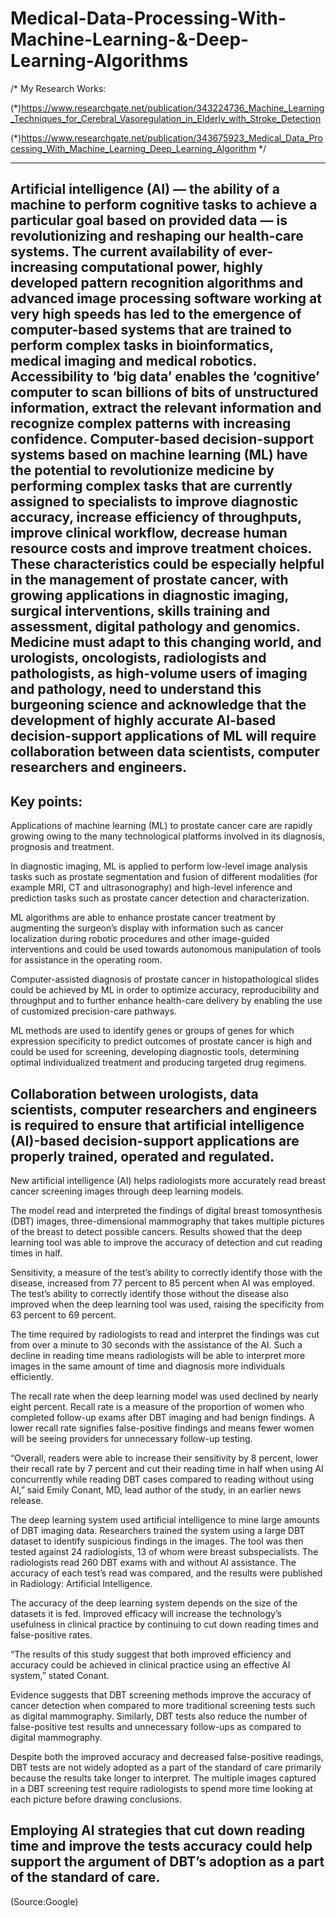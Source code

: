 # Medical-Data-Processing-With-Machine-Learning-&-Deep-Learning-Algorithms
/*
My Research Works:

(*)https://www.researchgate.net/publication/343224736_Machine_Learning_Techniques_for_Cerebral_Vasoregulation_in_Elderly_with_Stroke_Detection

(*)https://www.researchgate.net/publication/343675923_Medical_Data_Processing_With_Machine_Learning_Deep_Learning_Algorithm
*/

----------
Artificial intelligence (AI) — the ability of a machine to perform cognitive tasks to achieve a particular goal based on provided data — is revolutionizing and reshaping our health-care systems. The current availability of ever-increasing computational power, highly developed pattern recognition algorithms and advanced image processing software working at very high speeds has led to the emergence of computer-based systems that are trained to perform complex tasks in bioinformatics, medical imaging and medical robotics. Accessibility to ‘big data’ enables the ‘cognitive’ computer to scan billions of bits of unstructured information, extract the relevant information and recognize complex patterns with increasing confidence. Computer-based decision-support systems based on machine learning (ML) have the potential to revolutionize medicine by performing complex tasks that are currently assigned to specialists to improve diagnostic accuracy, increase efficiency of throughputs, improve clinical workflow, decrease human resource costs and improve treatment choices. These characteristics could be especially helpful in the management of prostate cancer, with growing applications in diagnostic imaging, surgical interventions, skills training and assessment, digital pathology and genomics. Medicine must adapt to this changing world, and urologists, oncologists, radiologists and pathologists, as high-volume users of imaging and pathology, need to understand this burgeoning science and acknowledge that the development of highly accurate AI-based decision-support applications of ML will require collaboration between data scientists, computer researchers and engineers.
-------------
Key points:
----
Applications of machine learning (ML) to prostate cancer care are rapidly growing owing to the many technological platforms involved in its diagnosis, prognosis and treatment.

In diagnostic imaging, ML is applied to perform low-level image analysis tasks such as prostate segmentation and fusion of different modalities (for example MRI, CT and ultrasonography) and high-level inference and prediction tasks such as prostate cancer detection and characterization.

ML algorithms are able to enhance prostate cancer treatment by augmenting the surgeon’s display with information such as cancer localization during robotic procedures and other image-guided interventions and could be used towards autonomous manipulation of tools for assistance in the operating room.

Computer-assisted diagnosis of prostate cancer in histopathological slides could be achieved by ML in order to optimize accuracy, reproducibility and throughput and to further enhance health-care delivery by enabling the use of customized precision-care pathways.

ML methods are used to identify genes or groups of genes for which expression specificity to predict outcomes of prostate cancer is high and could be used for screening, developing diagnostic tools, determining optimal individualized treatment and producing targeted drug regimens.

Collaboration between urologists, data scientists, computer researchers and engineers is required to ensure that artificial intelligence (AI)-based decision-support applications are properly trained, operated and regulated.
-------------------
New artificial intelligence (AI) helps radiologists more accurately read breast cancer screening images through deep learning models.

The model read and interpreted the findings of digital breast tomosynthesis (DBT) images, three-dimensional mammography that takes multiple pictures of the breast to detect possible cancers. Results showed that the deep learning tool was able to improve the accuracy of detection and cut reading times in half.

Sensitivity, a measure of the test’s ability to correctly identify those with the disease, increased from 77 percent to 85 percent when AI was employed. The test’s ability to correctly identify those without the disease also improved when the deep learning tool was used, raising the specificity from 63 percent to 69 percent.

The time required by radiologists to read and interpret the findings was cut from over a minute to 30 seconds with the assistance of the AI. Such a decline in reading time means radiologists will be able to interpret more images in the same amount of time and diagnosis more individuals efficiently.

The recall rate when the deep learning model was used declined by nearly eight percent. Recall rate is a measure of the proportion of women who completed follow-up exams after DBT imaging and had benign findings. A lower recall rate signifies false-positive findings and means fewer women will be seeing providers for unnecessary follow-up testing.

“Overall, readers were able to increase their sensitivity by 8 percent, lower their recall rate by 7 percent and cut their reading time in half when using AI concurrently while reading DBT cases compared to reading without using AI,” said Emily Conant, MD, lead author of the study, in an earlier news release.  

The deep learning system used artificial intelligence to mine large amounts of DBT imaging data. Researchers trained the system using a large DBT dataset to identify suspicious findings in the images. The tool was then tested against 24 radiologists, 13 of whom were breast subspecialists. The radiologists read 260 DBT exams with and without AI assistance. The accuracy of each test’s read was compared, and the results were published in Radiology: Artificial Intelligence.

The accuracy of the deep learning system depends on the size of the datasets it is fed. Improved efficacy will increase the technology’s usefulness in clinical practice by continuing to cut down reading times and false-positive rates.

“The results of this study suggest that both improved efficiency and accuracy could be achieved in clinical practice using an effective AI system,” stated Conant.

Evidence suggests that DBT screening methods improve the accuracy of cancer detection when compared to more traditional screening tests such as digital mammography. Similarly, DBT tests also reduce the number of false-positive test results and unnecessary follow-ups as compared to digital mammography.

Despite both the improved accuracy and decreased false-positive readings, DBT tests are not widely adopted as a part of the standard of care primarily because the results take longer to interpret.  The multiple images captured in a DBT screening test require radiologists to spend more time looking at each picture before drawing conclusions.

Employing AI strategies that cut down reading time and improve the tests accuracy could help support the argument of DBT’s adoption as a part of the standard of care.
---------------

(Source:Google)
